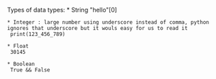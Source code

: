 Types of data types:
    * String
     "hello"[0]

    * Integer : large number using underscore instead of comma, python ignores that underscore but it wouls easy for us to read it
     print(123_456_789)

    * Float
     30145

    * Boolean
     True && False